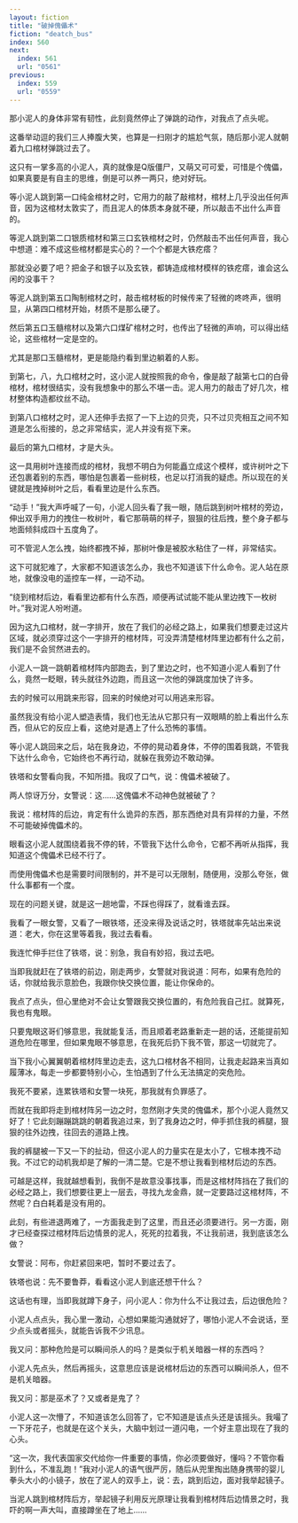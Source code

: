 ```yaml
---
layout: fiction
title: "破掉傀儡术"
fiction: "deatch_bus"
index: 560
next:
  index: 561
  url: "0561"
previous:
  index: 559
  url: "0559"
---
```

那小泥人的身体非常有韧性，此刻竟然停止了弹跳的动作，对我点了点头呢。

这番举动逗的我们三人捧腹大笑，也算是一扫刚才的尴尬气氛，随后那小泥人就朝着九口棺材弹跳过去了。

这只有一掌多高的小泥人，真的就像是Q版僵尸，又萌又可可爱，可惜是个傀儡，如果真要是有自主的思维，倒是可以养一两只，绝对好玩。

等小泥人跳到第一口纯金棺材之时，它用力的敲了敲棺材，棺材上几乎没出任何声音，因为这棺材太敦实了，而且泥人的体质本身就不硬，所以敲击不出什么声音的。

等泥人跳到第二口银质棺材和第三口玄铁棺材之时，仍然敲击不出任何声音，我心中想道：难不成这些棺材都是实心的？一个个都是大铁疙瘩？

那就没必要了吧？把金子和银子以及玄铁，都铸造成棺材模样的铁疙瘩，谁会这么闲的没事干？

等泥人跳到第五口陶制棺材之时，敲击棺材板的时候传来了轻微的咚咚声，很明显，从第四口棺材开始，材质不是那么硬了。

然后第五口玉髓棺材以及第六口煤矿棺材之时，也传出了轻微的声响，可以得出结论，这些棺材一定是空的。

尤其是那口玉髓棺材，更是能隐约看到里边躺着的人影。

到第七，八，九口棺材之时，这小泥人就按照我的命令，像是敲了敲第七口的白骨棺材，棺材很结实，没有我想象中的那么不堪一击。泥人用力的敲击了好几次，棺材整体构造都纹丝不动。

到第八口棺材之时，泥人还伸手去抠了一下上边的贝壳，只不过贝壳相互之间不知道是怎么衔接的，总之非常结实，泥人并没有抠下来。

最后的第九口棺材，才是大头。

这一具用树叶连接而成的棺材，我想不明白为何能矗立成这个模样，或许树叶之下还包裹着别的东西，哪怕是包裹着一些树枝，也足以打消我的疑虑。所以现在的关键就是拽掉树叶之后，看看里边是什么东西。

“动手！”我大声呼喊了一句，小泥人回头看了我一眼，随后跳到树叶棺材的旁边，伸出双手用力的拽住一枚树叶，看它那萌萌的样子，狠狠的往后拽，整个身子都与地面倾斜成四十五度角了。

可不管泥人怎么拽，始终都拽不掉，那树叶像是被胶水粘住了一样，非常结实。

这下可就犯难了，大家都不知道该怎么办，我也不知道该下什么命令。泥人站在原地，就像没电的遥控车一样，一动不动。

“绕到棺材后边，看看里边都有什么东西，顺便再试试能不能从里边拽下一枚树叶。”我对泥人吩咐道。

因为这九口棺材，就一字排开，放在了我们的必经之路上，如果我们想要走过这片区域，就必须穿过这个一字排开的棺材阵，可没弄清楚棺材阵里边都有什么之前，我们是不会贸然进去的。

小泥人一跳一跳朝着棺材阵内部跑去，到了里边之时，也不知道小泥人看到了什么，竟然一眨眼，转头就往外边跑，而且这一次他的弹跳度加快了许多。

去的时候可以用跳来形容，回来的时候绝对可以用逃来形容。

虽然我没有给小泥人塑造表情，我们也无法从它那只有一双眼睛的脸上看出什么东西，但从它的反应上看，这绝对是遇上了什么恐怖的事情。

等小泥人跳回来之后，站在我身边，不停的晃动着身体，不停的围着我跳，不管我下达什么命令，它始终也不再行动，就躲在我旁边不敢动弹。

铁塔和女警看向我，不知所措。我叹了口气，说：傀儡术被破了。

两人惊讶万分，女警说：这……这傀儡术不动神色就被破了？

我说：棺材阵的后边，肯定有什么诡异的东西，那东西绝对具有异样的力量，不然不可能破掉傀儡术的。

眼看这小泥人就围绕着我不停的转，不管我下达什么命令，它都不再听从指挥，我知道这个傀儡术已经不行了。

而使用傀儡术也是需要时间限制的，并不是可以无限制，随便用，没那么夸张，做什么事都有一个度。

现在的问题关键，就是这一趟地雷，不踩也得踩了，就看谁去踩。

我看了一眼女警，又看了一眼铁塔，还没来得及说话之时，铁塔就率先站出来说道：老大，你在这里等着我，我过去看看。

我连忙伸手拦住了铁塔，说：别急，我自有妙招，我过去吧。

当即我就赶在了铁塔的前边，刚走两步，女警就对我说道：阿布，如果有危险的话，你就给我示意脸色，我跟你快交换位置，能让你保命的。

我点了点头，但心里绝对不会让女警跟我交换位置的，有危险我自己扛。就算死，我也有鬼眼。

只要鬼眼这哥们够意思，我就能复活，而且顺着老路重新走一趟的话，还能提前知道危险在哪里，但如果鬼眼不够意思，在我死后扔下我不管，那这一切就完了。

当下我小心翼翼朝着棺材阵里边走去，这九口棺材各不相同，让我走起路来当真如履薄冰，每走一步都要特别小心，生怕遇到了什么无法搞定的突危险。

我死不要紧，连累铁塔和女警一块死，那我就有负罪感了。

而就在我即将走到棺材阵另一边之时，忽然刚才失灵的傀儡术，那个小泥人竟然又好了！它此刻蹦蹦跳跳的朝着我追过来，到了我身边之时，伸手抓住我的裤腿，狠狠的往外边拽，往回去的道路上拽。

我的裤腿被一下又一下的扯动，但这小泥人的力量实在是太小了，它根本拽不动我。不过它的动机我却是了解的一清二楚。它是不想让我看到棺材后边的东西。

可越是这样，我就越想看到，我倒不是故意没事找事，而是这棺材阵挡在了我们的必经之路上，我们想要往更上一层去，寻找九龙金鼎，就一定要路过这棺材阵，不然呢？白白耗着是没有用的。

此刻，有些进退两难了，一方面我走到了这里，而且还必须要进行。另一方面，刚才已经查探过棺材阵后边情景的泥人，死死的拉着我，不让我前进，我到底该怎么做？

女警说：阿布，你赶紧回来吧，暂时不要过去了。

铁塔也说：先不要鲁莽，看看这小泥人到底还想干什么？

这话也有理，当即我就蹲下身子，问小泥人：你为什么不让我过去，后边很危险？

小泥人点点头，我心里一激动，心想如果能沟通就好了，哪怕小泥人不会说话，至少点头或者摇头，就能告诉我不少讯息。

我又问：那种危险是可以瞬间杀人的吗？是类似于机关暗器一样的东西吗？

小泥人先点头，然后再摇头，这意思应该是说棺材后边的东西可以瞬间杀人，但不是机关暗器。

我又问：那是巫术了？又或者是鬼了？

小泥人这一次懵了，不知道该怎么回答了，它不知道是该点头还是该摇头。我嘬了一下牙花子，也就是在这个关头，大脑中划过一道闪电，一个好主意出现在了我的心头。

“这一次，我代表国家交代给你一件重要的事情，你必须要做好，懂吗？不管你看到什么，不准乱跑！”我对小泥人的语气很严厉，随后从兜里掏出随身携带的婴儿拳头大小的小镜子，放在了泥人的双手上，说：去，跳到后边，面对我举起镜子。

当泥人跳到棺材阵后方，举起镜子利用反光原理让我看到棺材阵后边情景之时，我吓的啊一声大叫，直接蹲坐在了地上……